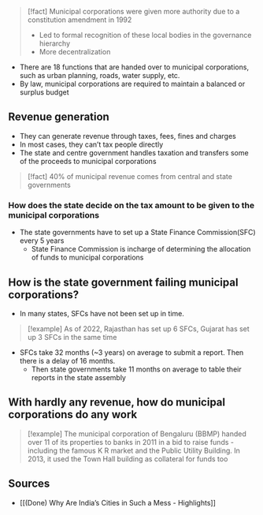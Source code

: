 > [!fact] Municipal corporations were given more authority due to a constitution amendment in 1992
> - Led to formal recognition of these local bodies in the governance hierarchy
> - More decentralization

- There are 18 functions that are handed over to municipal corporations, such as urban planning, roads, water supply, etc.
- By law, municipal corporations are required to maintain a balanced or surplus budget

## Revenue generation
- They can generate revenue through taxes, fees, fines and charges
- In most cases, they can’t tax people directly
- The state and centre government handles taxation and transfers some of the proceeds to municipal corporations

> [!fact] 40% of municipal revenue comes from central and state governments

### How does the state decide on the tax amount to be given to the municipal corporations
- The state governments have to set up a State Finance Commission(SFC) every 5 years
	- State Finance Commission is incharge of determining the allocation of funds to municipal corporations

## How is the state government failing municipal corporations?
- In many states, SFCs have not been set up in time.

> [!example] As of 2022, Rajasthan has set up 6 SFCs, Gujarat has set up 3 SFCs in the same time
- SFCs take 32 months (~3 years) on average to submit a report. Then there is a delay of 16 months. 
	- Then state governments take 11 months on average to table their reports in the state assembly

## With hardly any revenue, how do municipal corporations do any work

> [!example] The municipal corporation of Bengaluru (BBMP) handed over 11 of its properties to banks in 2011 in a bid to raise funds - including the famous K R market and the Public Utility Building.
> In 2013, it used the Town Hall building as collateral for funds too

## Sources
- [[(Done) Why Are India’s Cities in Such a Mess - Highlights]]